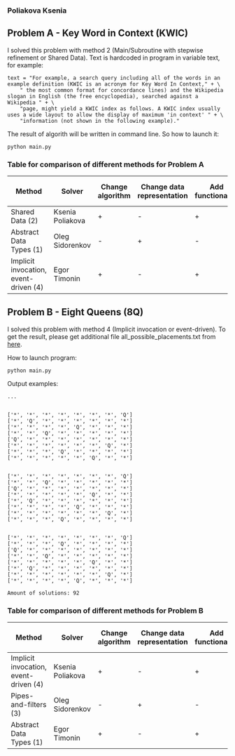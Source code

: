 ### Poliakova Ksenia

## Problem A - Key Word in Context (KWIC)

I solved this problem with method 2 (Main/Subroutine with stepwise refinement or Shared Data).
Text is hardcoded in program in variable text, for example:

```
text = "For example, a search query including all of the words in an example definition (KWIC is an acronym for Key Word In Context," + \
    " the most common format for concordance lines) and the Wikipedia slogan in English (the free encyclopedia), searched against a Wikipedia " + \
    "page, might yield a KWIC index as follows. A KWIC index usually uses a wide layout to allow the display of maximum 'in context' " + \
    "information (not shown in the following example)."
```

The result of algorith will be written in command line. So how to launch it:
```
python main.py
```

### Table for comparison of different methods for Problem A

| Method                                       | Solver           | Change algorithm | Change data representation | Add functionality | Seem more performance | Ease of reuse |
|----------------------------------------------|------------------|------------------|----------------------------|-------------------|-----------------------|---------------|
| Shared Data (2)                              | Ksenia Poliakova | +                | -                          | +                 | +                     | -             |
| Abstract Data Types (1)                      | Oleg Sidorenkov  | -                | +                          | -                 | -                     | +             |
| Implicit invocation, event-driven (4)        | Egor Timonin     | +                | -                          | +                 | +                     | -             |



## Problem B - Eight Queens (8Q)

I solved this problem with method 4 (Implicit invocation or event-driven).
To get the result, please get additional file all_possible_placements.txt from [here](https://disk.yandex.com/d/kawmuTKwB37F3g).

How to launch program:
```
python main.py
```

Output examples:
```
...


['*', '*', '*', '*', '*', '*', '*', 'Q']
['*', 'Q', '*', '*', '*', '*', '*', '*']
['*', '*', '*', '*', 'Q', '*', '*', '*']
['*', '*', 'Q', '*', '*', '*', '*', '*']
['Q', '*', '*', '*', '*', '*', '*', '*']
['*', '*', '*', '*', '*', '*', 'Q', '*']
['*', '*', '*', 'Q', '*', '*', '*', '*']
['*', '*', '*', '*', '*', 'Q', '*', '*']


['*', '*', '*', '*', '*', '*', '*', 'Q']
['*', '*', 'Q', '*', '*', '*', '*', '*']
['Q', '*', '*', '*', '*', '*', '*', '*']
['*', '*', '*', '*', '*', 'Q', '*', '*']
['*', 'Q', '*', '*', '*', '*', '*', '*']
['*', '*', '*', '*', 'Q', '*', '*', '*']
['*', '*', '*', '*', '*', '*', 'Q', '*']
['*', '*', '*', 'Q', '*', '*', '*', '*']


['*', '*', '*', '*', '*', '*', '*', 'Q']
['*', '*', '*', 'Q', '*', '*', '*', '*']
['Q', '*', '*', '*', '*', '*', '*', '*']
['*', '*', 'Q', '*', '*', '*', '*', '*']
['*', '*', '*', '*', '*', 'Q', '*', '*']
['*', 'Q', '*', '*', '*', '*', '*', '*']
['*', '*', '*', '*', '*', '*', 'Q', '*']
['*', '*', '*', '*', 'Q', '*', '*', '*']

Amount of solutions: 92
```

### Table for comparison of different methods for Problem B

| Method                                       | Solver           | Change algorithm | Change data representation | Add functionality | Seem more performance | Ease of reuse |
|----------------------------------------------|------------------|------------------|----------------------------|-------------------|-----------------------|---------------|
| Implicit invocation, event-driven (4)        | Ksenia Poliakova | +                | -                          | +                 | +                     | -             |
| Pipes-and-filters (3)                        | Oleg Sidorenkov  | -                | +                          | -                 | -                     | +             |
| Abstract Data Types (1)                      | Egor Timonin     | +                | -                          | +                 | +                     | -             |
